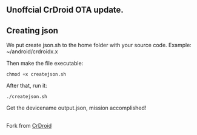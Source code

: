 ## Unoffcial CrDroid OTA update. ##

## Creating json ##

We put create json.sh to the home folder with your source code. Example: ~/android/crdroidx.x

Then make the file executable:
```
chmod +x createjson.sh
```
After that, run it:
```
./createjson.sh
```

Get the devicename output.json, mission accomplished!

##
Fork from [CrDroid](https://github.com/crdroidandroid/android_vendor_crDroidOTA)
